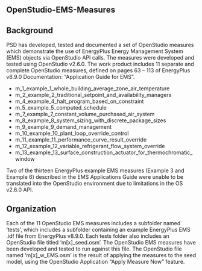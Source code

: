 ## OpenStudio-EMS-Measures

## Background

PSD has developed, tested and documented a set of OpenStudio measures which demonstrate the use of EnergyPlus Energy Management System (EMS) objects via OpenStudio API calls. The measures were developed and tested using OpenStudio v2.6.0. 
The work product includes 11 separate and complete OpenStudio measures, defined on pages 63 – 113 of EnergyPlus v8.9.0 Documentation: “Application Guide for EMS”.
*	m_1_example_1_whole_building_average_zone_air_temperature
*	m_2_example_2_traditional_setpoint_and_availability_managers
*	m_4_example_4_halt_program_based_on_constraint
*	m_5_example_5_computed_schedule
*	m_7_example_7_constant_volume_purchased_air_system
*	m_8_example_8_system_sizing_with_discrete_package_sizes
*	m_9_example_9_demand_management
*	m_10_example_10_plant_loop_override_control
*	m_11_example_11_performance_curve_result_override
*	m_12_example_12_variable_refrigerant_flow_system_override
*	m_13_example_13_surface_construction_actuator_for_thermochromatic_window

Two of the thirteen EnergyPlus example EMS measures (Example 3 and Example 6) described in the EMS Applications Guide were unable to be translated into the OpenStudio environment due to limitations in the OS v2.6.0 API.

## Organization

Each of the 11 OpenStudio EMS measures includes a subfolder named ‘tests’, which includes a subfolder containing an example EnergyPlus EMS .idf file from EnergyPlus v8.9.0. Each tests folder also includes an OpenStudio file titled ‘m[x]_seed.osm’. The OpenStudio EMS measures have been developed and tested to run against this file. The OpenStudio file named ‘m[x]_w_EMS.osm’ is the result of applying the measures to the seed model, using the OpenStudio Application “Apply Measure Now” feature.  
